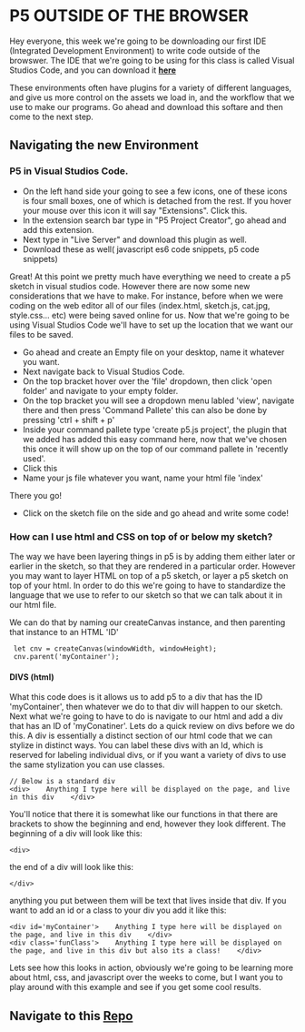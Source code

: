 # P5 OUTSIDE OF THE BROWSER
Hey everyone, this week we're going to be downloading our first IDE (Integrated Development Environment) to write code outside of the browswer. The IDE that we're going to be using for this class is called Visual Studios Code, and you can download it **[here](https://code.visualstudio.com/Download)**

These environments often have plugins for a variety of different languages, and give us more control on the assets we load in, and the workflow that we use to make our programs. Go ahead and download this softare and then come to the next step.

## Navigating the new Environment

### P5 in Visual Studios Code.
- On the left hand side your going to see a few icons, one of these icons is four small boxes, one of which is detached from the rest. If you hover your mouse over this icon it will say "Extensions". Click this.
- In the extension search bar type in "P5 Project Creator", go ahead and add this extension.
- Next type in "Live Server" and download this plugin as well.
- Download these as well( javascript es6 code snippets, p5 code snippets)

Great! At this point we pretty much have everything we need to create a p5 sketch in visual studios code. However there are now some new considerations that we have to make. For instance, before when we were coding on the web editor all of our files (index.html, sketch.js, cat.jpg, style.css... etc) were being saved online for us. Now that we're going to be using Visual Studios Code we'll have to set up the location that we want our files to be saved.

- Go ahead and create an Empty file on your desktop, name it whatever you want.
- Next navigate back to Visual Studios Code.
- On the top bracket hover over the 'file' dropdown, then click 'open folder' and navigate to your empty folder.
- On the top bracket you will see a dropdown menu labled 'view', navigate there and then press 'Command Pallete' this can also be done by pressing 'ctrl + shift + p'
- Inside your command pallete type 'create p5.js project', the plugin that we added has added this easy command here, now that we've chosen this once it will show up on the top of our command pallete in 'recently used'.
- Click this
- Name your js file whatever you want, name your html file 'index'

There you go! 
- Click on the sketch file on the side and go ahead and write some code!


### How can I use html and CSS on top of or below my sketch?
The way we have been layering things in p5 is by adding them either later or earlier in the sketch, so that they are rendered in a particular order. 
However you may want to layer HTML on top of a p5 sketch, or layer a p5 sketch on top of your html. In order to do this we're going to have to standardize the language that we use to refer to our sketch so that we can talk about it in our html file.

We can do that by naming our createCanvas instance, and then parenting that instance to an HTML 'ID'

```
 let cnv = createCanvas(windowWidth, windowHeight);
 cnv.parent('myContainer');
```
#### DIVS (html)
What this code does is it allows us to add p5 to a div that has the ID 'myContainer', then whatever we do to that div will happen to our sketch.
Next what we're going to have to do is navigate to our html and add a div that has an ID of 'myConatiner'. Lets do a quick review on divs before we do this.
A div is essentially a distinct section of our html code that we can stylize in distinct ways. You can label these divs with an Id, which is reserved for labeling individual divs, or if you want a variety of divs to use the same stylization you can use classes. 

```
// Below is a standard div
<div>    Anything I type here will be displayed on the page, and live in this div    </div>

```

You'll notice that there it is somewhat like our functions in that there are brackets to show the beginning and end, however they look different. The beginning of a div will look like this:

```
<div>
```

the end of a div will look like this:

```
</div>
```

anything you put between them will be text that lives inside that div. If you want to add an id or a class to your div you add it like this:

```
<div id='myContainer'>    Anything I type here will be displayed on the page, and live in this div    </div>
<div class='funClass'>    Anything I type here will be displayed on the page, and live in this div but also its a class!    </div>                                                                
```
Lets see how this looks in action, obviously we're going to be learning more about html, css, and javascript over the weeks to come, but I want you to play around with this example and see if you get some cool results.

## Navigate to this [Repo](https://github.com/DunkFig/DemoSite01)


